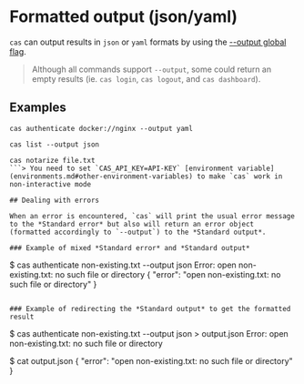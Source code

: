 # Formatted output (json/yaml)

`cas` can output results in `json` or `yaml` formats by using the [--output global flag](../cmd/cas.md#options).
> Although all commands support `--output`, some could return an empty results (ie. `cas login`, `cas logout`, and `cas dashboard`).

## Examples

```
cas authenticate docker://nginx --output yaml
```

```
cas list --output json
```

```
cas notarize file.txt
```> You need to set `CAS_API_KEY=API-KEY` [environment variable](environments.md#other-environment-variables) to make `cas` work in non-interactive mode

## Dealing with errors

When an error is encountered, `cas` will print the usual error message to the *Standard error* but also will return an error object (formatted accordingly to `--output`) to the *Standard output*.

### Example of mixed *Standard error* and *Standard output*
```
$ cas authenticate non-existing.txt --output json
Error: open non-existing.txt: no such file or directory
{
  "error": "open non-existing.txt: no such file or directory"
}
```

### Example of redirecting the *Standard output* to get the formatted result
```
$ cas authenticate non-existing.txt --output json > output.json
Error: open non-existing.txt: no such file or directory

$ cat output.json
{
  "error": "open non-existing.txt: no such file or directory"
}
```
